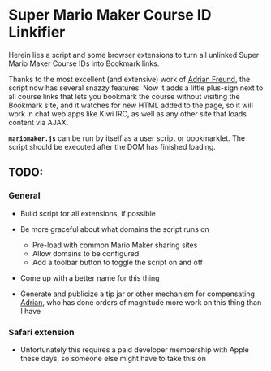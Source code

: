 # Super Mario Maker Course ID Linkifier

Herein lies a script and some browser extensions to turn all unlinked Super Mario Maker Course IDs into Bookmark links.

Thanks to the most excellent (and extensive) work of [Adrian Freund][freundTech], the script now has several snazzy features. Now it adds a little plus-sign next to all course links that lets you bookmark the course without visiting the Bookmark site, and it watches for new HTML added to the page, so it will work in chat web apps like Kiwi IRC, as well as any other site that loads content via AJAX.

**`mariomaker.js`** can be run by itself as a user script or bookmarklet. The script should be executed after the DOM has finished loading.

## TODO:

### General

- Build script for all extensions, if possible

- Be more graceful about what domains the script runs on
    + Pre-load with common Mario Maker sharing sites
    + Allow domains to be configured
    + Add a toolbar button to toggle the script on and off

- Come up with a better name for this thing

- Generate and publicize a tip jar or other mechanism for compensating [Adrian][freundTech], who has done orders of magnitude more work on this thing than I have

### Safari extension

- Unfortunately this requires a paid developer membership with Apple these days, so someone else might have to take this on

[freundTech]: https://github.com/freundTech